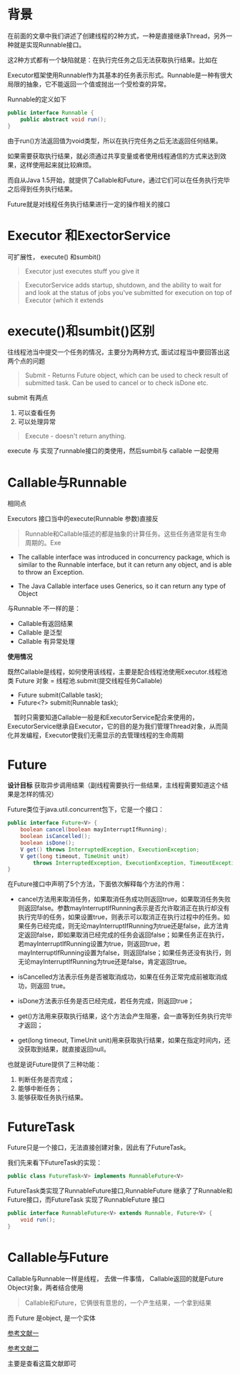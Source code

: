 # 背景


在前面的文章中我们讲述了创建线程的2种方式，一种是直接继承Thread，另外一种就是实现Runnable接口。

这2种方式都有一个缺陷就是：在执行完任务之后无法获取执行结果。比如在

Executor框架使用Runnable作为其基本的任务表示形式。Runnable是一种有很大局限的抽象，它不能返回一个值或抛出一个受检查的异常。


Runnable的定义如下
```java
public interface Runnable {
    public abstract void run();
}
```

由于run()方法返回值为void类型，所以在执行完任务之后无法返回任何结果。

如果需要获取执行结果，就必须通过共享变量或者使用线程通信的方式来达到效果，这样使用起来就比较麻烦。

而自从Java 1.5开始，就提供了Callable和Future，通过它们可以在任务执行完毕之后得到任务执行结果。

Future就是对线程任务执行结果进行一定的操作相关的接口


# Executor 和ExectorService
可扩展性， execute() 和sumbit()

>Executor just executes stuff you give it

>ExecutorService adds startup, shutdown, and the ability to wait for and look at the status of jobs you've submitted for execution on top of Executor (which it extends


# execute()和sumbit()区别

往线程池当中提交一个任务的情况，主要分为两种方式, 面试过程当中要回答出这两个点的问题

>Submit - Returns Future object, which can be used to check result of submitted task. Can be used to cancel or to check isDone etc.

submit 有两点
1. 可以查看任务
2. 可以处理异常

>Execute - doesn't return anything.

execute 与 实现了runnable接口的类使用，然后sumbit与 callable 一起使用



# Callable与Runnable
相同点

Executors 接口当中的execute(Runnable 参数)直接反

> Runnable和Callable描述的都是抽象的计算任务。这些任务通常是有生命周期的。Exe

- The callable interface was introduced in concurrency package, which is similar to the Runnable interface, but it can return any object, and is able to throw an Exception.

- The Java Callable interface uses Generics, so it can return any type of Object

与Runnable 不一样的是：
 -  Callable有返回结果
 -  Callable 是泛型
 -  Callable 有异常处理

 **使用情况**
 
既然Callable是线程，如何使用该线程，主要是配合线程池使用Executor.线程池类
Future 对象 = 线程池.submit(提交线程任务Callable)

- <T> Future<T> submit(Callable<T> task);
- Future<?> submit(Runnable task);

　暂时只需要知道Callable一般是和ExecutorService配合来使用的，ExecutorService继承自Executor，它的目的是为我们管理Thread对象，从而简化并发编程，Executor使我们无需显示的去管理线程的生命周期


#  Future

 **设计目标**
 获取异步调用结果（副线程需要执行一些结果，主线程需要知道这个结果是怎样的情况）

Future类位于java.util.concurrent包下，它是一个接口：

```java
public interface Future<V> {
    boolean cancel(boolean mayInterruptIfRunning);
    boolean isCancelled();
    boolean isDone();
    V get() throws InterruptedException, ExecutionException;
    V get(long timeout, TimeUnit unit)
        throws InterruptedException, ExecutionException, TimeoutException;
}
```

在Future接口中声明了5个方法，下面依次解释每个方法的作用：

- cancel方法用来取消任务，如果取消任务成功则返回true，如果取消任务失败则返回false。参数mayInterruptIfRunning表示是否允许取消正在执行却没有执行完毕的任务，如果设置true，则表示可以取消正在执行过程中的任务。如果任务已经完成，则无论mayInterruptIfRunning为true还是false，此方法肯定返回false，即如果取消已经完成的任务会返回false；如果任务正在执行，若mayInterruptIfRunning设置为true，则返回true，若mayInterruptIfRunning设置为false，则返回false；如果任务还没有执行，则无论mayInterruptIfRunning为true还是false，肯定返回true。

- isCancelled方法表示任务是否被取消成功，如果在任务正常完成前被取消成功，则返回 true。

- isDone方法表示任务是否已经完成，若任务完成，则返回true；

- get()方法用来获取执行结果，这个方法会产生阻塞，会一直等到任务执行完毕才返回；

- get(long timeout, TimeUnit unit)用来获取执行结果，如果在指定时间内，还没获取到结果，就直接返回null。

也就是说Future提供了三种功能：

1. 判断任务是否完成；
2. 能够中断任务；
3. 能够获取任务执行结果。


# FutureTask
Future只是一个接口，无法直接创建对象，因此有了FutureTask。

我们先来看下FutureTask的实现：
```java
public class FutureTask<V> implements RunnableFuture<V>
```

FutureTask类实现了RunnableFuture接口,RunnableFuture 继承了了Runnable和Future接口，而FutureTask 实现了RunnableFuture 接口
```java
public interface RunnableFuture<V> extends Runnable, Future<V> {
    void run();
}
```

# Callable与Future

Callable与Runnable一样是线程， 去做一件事情， Callable返回的就是Future Object对象，两者结合使用

> Callable和Future，它俩很有意思的，一个产生结果，一个拿到结果




而 Future 是object, 是一个实体

[参考文献一](https://www.cnblogs.com/dolphin0520/p/3949310.html)

[参考文献二](https://blog.csdn.net/codershamo/article/details/51901057)

主要是查看这篇文献即可

